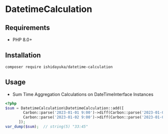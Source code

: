# DatetimeCalculation

## Requirements

- PHP 8.0+

## Installation

```shell
composer require ishidayuka/datetime-calculation
```

## Usage

- Sum Time Aggregation Calculations on DateTimeInterface Instances

```php
<?php
$sum = DatetimeCalculation\DatetimeCalculation::add([
        Carbon::parse('2023-01-01 9:00')->diff(Carbon::parse('2023-01-02 1:15')),
        Carbon::parse('2023-01-02 9:00')->diff(Carbon::parse('2023-01-03 2:30')),
      ]);
var_dump($sum);  // string(5) "33:45"
```

